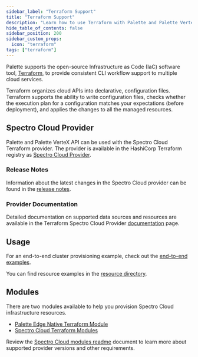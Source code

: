 ```yaml
---
sidebar_label: "Terraform Support"
title: "Terraform Support"
description: "Learn how to use Terraform with Palette and Palette VerteX."
hide_table_of_contents: false
sidebar_position: 200
sidebar_custom_props: 
  icon: "terraform"
tags: ["terraform"]
---
```




Palette supports the open-source Infrastructure as Code (IaC) software tool, [Terraform](https://www.terraform.io/), to provide consistent CLI workflow support to multiple cloud services. 

Terraform organizes cloud APIs into declarative, configuration files. Terraform supports the ability to write configuration files, checks whether the execution plan for a configuration matches your expectations (before deployment), and applies the changes to all the managed resources. 

## Spectro Cloud Provider

Palette and Palette VerteX API can be used with the Spectro Cloud Terraform provider. The provider is available in the HashiCorp Terraform registry as [Spectro Cloud Provider](https://registry.terraform.io/providers/spectrocloud/spectrocloud/latest/docs). 
<br />

### Release Notes

Information about the latest changes in the Spectro Cloud provider can be found in the [release notes](https://github.com/spectrocloud/terraform-provider-spectrocloud/releases).
<br />

### Provider Documentation

Detailed documentation on supported data sources and resources are available in the Terraform Spectro Cloud Provider [documentation](https://registry.terraform.io/providers/spectrocloud/spectrocloud/latest/docs) page. 
<br />


## Usage

For an end-to-end cluster provisioning example, check out the [end-to-end examples](https://github.com/spectrocloud/terraform-provider-spectrocloud/tree/main/examples/e2e).

You can find resource examples in the  [resource directory](https://registry.terraform.io/providers/spectrocloud/spectrocloud).


## Modules

There are two modules available to help you provision Spectro Cloud infrastructure resources. 

- [Palette Edge Native Terraform Module](https://registry.terraform.io/modules/spectrocloud/edge/spectrocloud/latest)
- [Spectro Cloud Terraform Modules](https://registry.terraform.io/modules/spectrocloud/modules/spectrocloud/latest)

Review the [Spectro Cloud modules readme](https://github.com/spectrocloud/terraform-spectrocloud-modules#module-resources--requirements) document to learn more about supported provider versions and other requirements.
